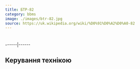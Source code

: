 ```yaml
---
title: БТР-82
category: bbms
image: ./images/btr-82.jpg
source: https://uk.wikipedia.org/wiki/%D0%91%D0%A2%D0%A0-82
---
```


#

------|------ 

## Керування технікою
